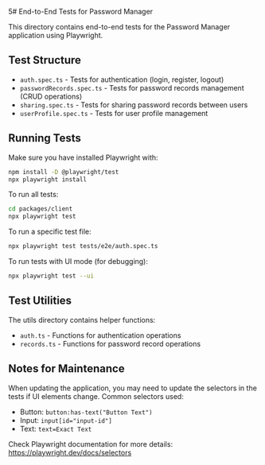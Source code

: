5# End-to-End Tests for Password Manager

This directory contains end-to-end tests for the Password Manager application using Playwright.

## Test Structure

- `auth.spec.ts` - Tests for authentication (login, register, logout)
- `passwordRecords.spec.ts` - Tests for password records management (CRUD operations)
- `sharing.spec.ts` - Tests for sharing password records between users
- `userProfile.spec.ts` - Tests for user profile management

## Running Tests

Make sure you have installed Playwright with:

```bash
npm install -D @playwright/test
npx playwright install
```

To run all tests:

```bash
cd packages/client
npx playwright test
```

To run a specific test file:

```bash
npx playwright test tests/e2e/auth.spec.ts
```

To run tests with UI mode (for debugging):

```bash
npx playwright test --ui
```

## Test Utilities

The utils directory contains helper functions:

- `auth.ts` - Functions for authentication operations
- `records.ts` - Functions for password record operations

## Notes for Maintenance

When updating the application, you may need to update the selectors in the tests if UI elements change. Common selectors used:

- Button: `button:has-text("Button Text")`
- Input: `input[id="input-id"]`
- Text: `text=Exact Text`

Check Playwright documentation for more details: https://playwright.dev/docs/selectors 